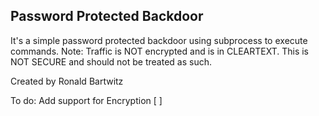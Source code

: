 ## Password Protected Backdoor

It's a simple password protected backdoor using subprocess to execute commands.
Note: Traffic is NOT encrypted and is in CLEARTEXT. This is NOT SECURE and should not be treated as such.

Created by Ronald Bartwitz

To do:
Add support for Encryption [ ]
